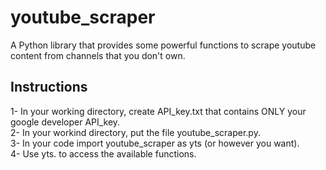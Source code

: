# youtube_scraper
A Python library that provides some powerful functions to scrape youtube content from channels that you don't own.

## Instructions
1- In your working directory, create API_key.txt that contains ONLY your google developer API_key.  
2- In your workind directory, put the file youtube_scraper.py.  
3- In your code import youtube_scraper as yts (or however you want).  
4- Use yts. to access the available functions.  
